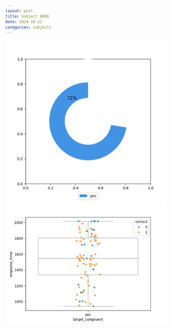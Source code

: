 ```yaml
---
layout: post
title: Subject 8000
date: 2024-10-22
categories: subjects
---
```


![](data/8000/run-21/8000_accuracy_target_congruence.png)
![](data/8000/run-21/8000_rt_congruence.png)

